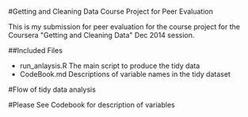 #Getting and Cleaning Data Course Project for Peer Evaluation

This is my submission for peer evaluation for the course project for
the Coursera "Getting and Cleaning Data" Dec 2014 session.

##Included Files  
- run_anlaysis.R		The main script to produce the tidy data  
- CodeBook.md  		Descriptions of variable names in the tidy dataset  
	

#Flow of tidy data analysis





#Please See Codebook for description of variables